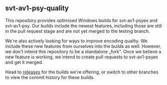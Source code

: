 ## svt-av1-psy-quality

This repository provides optimised Windows builds for svt-av1-psyex and svt-av1-psy. Our builds include the newest features, including those are still in the pull request stage and are not yet merged to the testing branch.  

We're also actively looking for ways to improve encoding quality. We include these new features from ourselves into the builds as well. However, we don't intend this repository to be a standalone „fork“. Once we believe a new feature is working, we intend to create pull requests to svt-av1-psyex and get it merged.  

Head to [releases](releases) for the builds we're offering, or switch to other branches to view the commit history for these builds.  
